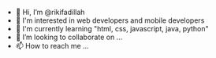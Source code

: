- 👋 Hi, I’m @rikifadillah
- 👀 I'm interested in web developers and mobile developers
- 🌱 I'm currently learning "html, css, javascript, java, python"
- 💞️ I’m looking to collaborate on ...
- 📫 How to reach me ...

<!---
rikifadillah/rikifadillah is a ✨ special ✨ repository because its `README.md` (this file) appears on your GitHub profile.
You can click the Preview link to take a look at your changes.
--->
